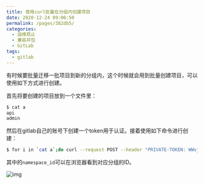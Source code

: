 ```yaml
---
title: 使用curl批量在分组内创建项目
date: 2020-12-24 09:06:50
permalink: /pages/382db5/
categories:
  - 运维观止
  - 兼容并包
  - GitLab
tags:
  - gitlab
---
```


有时候要批量迁移一批项目到新的分组内，这个时候就会用到批量创建项目，可以使用如下方式进行创建。

首先将要创建的项目放到一个文件里：

```sh
$ cat a
api
admin
```

然后在gitlab自己的账号下创建一个token用于认证。接着使用如下命令进行创建：

```sh
$ for i in `cat a`;do curl --request POST --header "PRIVATE-TOKEN: WWvjMtvBNRmfZMZzGd-a"  --data "name=$i&namespace_id=3" https://192.168.0.1/api/v4/projects;done
```

其中的`namespace_id`可以在浏览器看到对应分组的ID。

![img](https://tvax1.sinaimg.cn/large/71cfeb93ly1gl2x6kaffqj21c00u0gp5.jpg)
